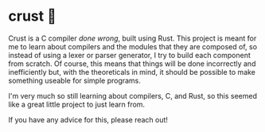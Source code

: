 # crust 🥧

Crust is a C compiler _done wrong_, built using Rust. This project is meant for me to learn about compilers and the modules that they are composed of, so instead of using a lexer or parser generator, I try to build each component from scratch. Of course, this means that things will be done incorrectly and inefficiently but, with the theoreticals in mind, it should be possible to make something useable for simple programs.

I'm very much so still learning about compilers, C, and Rust, so this seemed like a great little project to just learn from. 

If you have any advice for this, please reach out!

